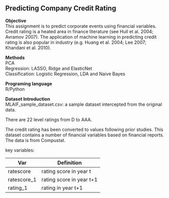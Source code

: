 Predicting Company Credit Rating
---

**Objective**   
This assignment is to predict corporate events using financial variables. Credit rating is a heated area in finance literature (see Hull et al. 2004; Avramov 2007). The application of machine learning in predicting credit rating is also popular in industry (e.g. Huang et al. 2004; Lee 2007; Khandani et al. 2010).  

**Methods**  
PCA  
Regression: LASSO, Ridge and ElasticNet  
Classification: Logistic Regression, LDA and Naive Bayes  

**Programing language**  
R/Python  


**Dataset Introduction**  
MLAIF_sample_dataset.csv: a sample dataset intercepted from the original data.  

There are 22 level ratings from D to AAA.

The credit rating has been converted to values following prior studies. This dataset contains a number of financial variables based on financial reports. The data is from Compustat.  

key variables:

Var|Definition
---|---
ratescore|rating score in year t
ratescore_1|rating score in year t+1
rating_1 | rating in year t+1
